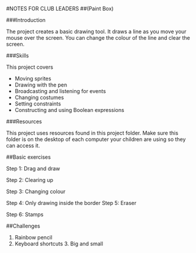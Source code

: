 #NOTES FOR CLUB LEADERS
##(Paint Box)

###Introduction

The project creates a basic drawing tool. It draws a line as you move your mouse over the screen. You can change the colour of the line and clear the screen.

###Skills

This project covers

* Moving sprites
* Drawing with the pen
* Broadcasting and listening for events
* Changing costumes
* Setting constraints
* Constructing and using Boolean expressions

###Resources

This project uses resources found in this project folder. Make sure this folder is on the desktop of each computer your children are using so they can access it.

##Basic exercises

Step 1: Drag and draw

Step 2: Clearing up

Step 3: Changing colour

Step 4: Only drawing inside the border Step 5: Eraser

Step 6: Stamps

##Challenges

1. Rainbow pencil
2. Keyboard shortcuts 3. Big and small
